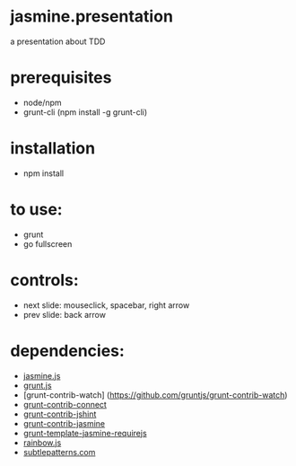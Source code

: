jasmine.presentation
====================

a presentation about TDD

prerequisites
======================
- node/npm
- grunt-cli (npm install -g grunt-cli)

installation
======================
- npm install

to use:
=============
- grunt
- go fullscreen

controls:
===========
- next slide: mouseclick, spacebar, right arrow 
- prev slide: back arrow

dependencies:
=================
- [jasmine.js](http://pivotal.github.com/jasmine/)
- [grunt.js](https://github.com/gruntjs/grunt)
- [grunt-contrib-watch] (https://github.com/gruntjs/grunt-contrib-watch)
- [grunt-contrib-connect](https://github.com/gruntjs/grunt-contrib-connect)
- [grunt-contrib-jshint](https://github.com/gruntjs/grunt-contrib-jshint)
- [grunt-contrib-jasmine](https://github.com/gruntjs/grunt-contrib-jasmine)
- [grunt-template-jasmine-requirejs](https://github.com/cloudchen/grunt-template-jasmine-requirejs)
- [rainbow.js](http://craig.is/making/rainbows/)
- [subtlepatterns.com](http://subtlepatterns.com/)